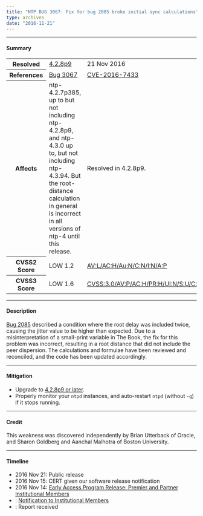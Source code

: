 ```yaml
---
title: "NTP BUG 3067: Fix for bug 2085 broke initial sync calculations"
type: archives
date: "2016-11-21"
---
```


* * *

#### Summary

<table>
  <tbody>
	<tr>
		<th><b>Resolved</b></th>
		<td><a href="/support/securitynotice/4_2_8p9-release-announcement/">4.2.8p9</a></td>
		<td>21 Nov 2016</td>
	</tr>
	<tr>
		<th><b>References</b></th>
		<td><a href="https://bugs.ntp.org/show_bug.cgi?id=3067">Bug 3067</a></td>
		<td><a href="https://nvd.nist.gov/vuln/detail/CVE-2016-7433">CVE-2016-7433</a></td>
	</tr>
	<tr>
		<th><b>Affects</b></th>
		<td>ntp-4.2.7p385, up to but not including ntp-4.2.8p9, and ntp-4.3.0 up to, but not including ntp-4.3.94. But the root-distance calculation in general is incorrect in all versions of ntp-4 until this release.</td>
		<td>Resolved in 4.2.8p9.</td>
	</tr>
	<tr>
		<th><b>CVSS2 Score</b></th>
		<td>LOW 1.2</td>
		<td><a href="https://nvd.nist.gov/vuln-metrics/cvss/v2-calculator?calculator&version=2&vector=(AV:L/AC:H/Au:N/C:N/I:N/A:P)">AV:L/AC:H/Au:N/C:N/I:N/A:P</a></td>
	</tr>
	<tr>
		<th><b>CVSS3 Score<b></th>
		<td>LOW 1.6</td>
		<td><a href="https://www.first.org/cvss/calculator/3.0#CVSS:3.0/AV:P/AC:H/PR:H/UI:N/S:U/C:N/I:N/A:L">CVSS:3.0/AV:P/AC:H/PR:H/UI:N/S:U/C:N/I:N/A:L</a></td>
	</tr>	
  </tbody>	
</table>

* * *
    
#### Description 

[Bug 2085](https://bugs.ntp.org/show_bug.cgi?id=2085) described a condition where the root delay was included twice, causing the jitter value to be higher than expected. Due to a misinterpretation of a small-print variable in The Book, the fix for this problem was incorrect, resulting in a root distance that did not include the peer dispersion. The calculations and formulae have been reviewed and reconciled, and the code has been updated accordingly.

* * *
    
#### Mitigation

* Upgrade to [4.2.8p9 or later](/downloads/).
* Properly monitor your `ntpd` instances, and auto-restart `ntpd` (without `-g`) if it stops running. 

* * *

#### Credit

This weakness was discovered independently by Brian Utterback of Oracle, and Sharon Goldberg and Aanchal Malhotra of Boston University.

* * *

#### Timeline

* 2016 Nov 21: Public release
* 2016 Nov 15: CERT given our software release notification 
* 2016 Nov 14: [Early Access Program Release: Premier and Partner Institutional Members](https://www.nwtime.org/membership/benefits/)
* : [Notification to Institutional Members](https://www.nwtime.org/membership/benefits/)
* : Report received